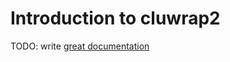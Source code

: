 # Introduction to cluwrap2

TODO: write [great documentation](http://jacobian.org/writing/great-documentation/what-to-write/)
